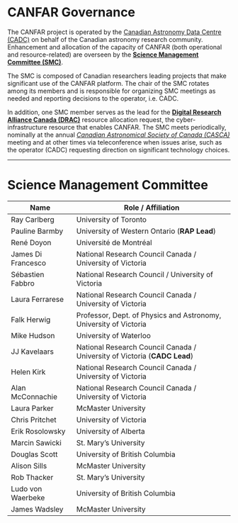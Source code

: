# CANFAR Governance

The CANFAR project is operated by the [Canadian Astronomy Data Centre (CADC)](https://www.cadc-ccda.hia-iha.nrc-cnrc.gc.ca/en/) on behalf of the Canadian astronomy research community. Enhancement and allocation of the capacity of CANFAR (both operational and resource-related) are overseen by the [**Science Management Committee (SMC)**](#science-management-committee).

The SMC is composed of Canadian researchers leading projects that make significant use of the CANFAR platform. The chair of the SMC rotates among its members and is responsible for organizing SMC meetings as needed and reporting decisions to the operator, i.e. CADC.  

In addition, one SMC member serves as the lead for the [**Digital Research Alliance Canada (DRAC)**](https://alliancecan.ca/en) resource allocation request, the cyber-infrastructure resource that enables CANFAR. The SMC meets periodically, nominally at the annual [*Canadian Astronomical Society of Canada (CASCA)*](https://casca.ca) meeting and at other times via teleconference when issues arise, such as the operator (CADC) requesting direction on significant technology choices.  

---

# Science Management Committee

| Name | Role / Affiliation |
|------|---------------------|
| Ray Carlberg | University of Toronto |
| Pauline Barmby | University of Western Ontario (**RAP Lead**) |
| René Doyon | Université de Montréal |
| James Di Francesco | National Research Council Canada / University of Victoria |
| Sébastien Fabbro | National Research Council / University of Victoria |
| Laura Ferrarese | National Research Council Canada / University of Victoria |
| Falk Herwig | Professor, Dept. of Physics and Astronomy, University of Victoria |
| Mike Hudson | University of Waterloo |
| JJ Kavelaars | National Research Council Canada / University of Victoria (**CADC Lead**) |
| Helen Kirk | National Research Council Canada / University of Victoria |
| Alan McConnachie | National Research Council Canada / University of Victoria |
| Laura Parker | McMaster University |
| Chris Pritchet | University of Victoria |
| Erik Rosolowsky | University of Alberta |
| Marcin Sawicki | St. Mary’s University |
| Douglas Scott | University of British Columbia |
| Alison Sills | McMaster University |
| Rob Thacker | St. Mary’s University |
| Ludo von Waerbeke | University of British Columbia |
| James Wadsley | McMaster University |
